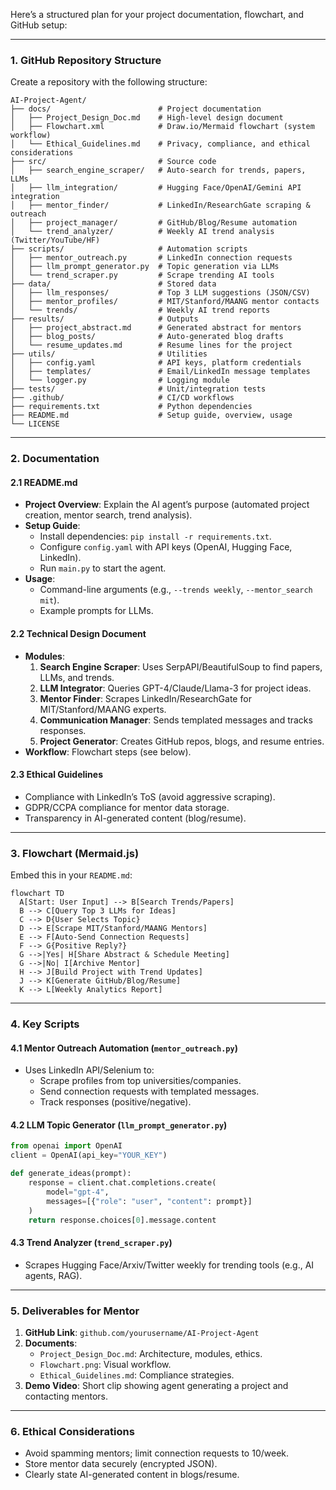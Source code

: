 Here’s a structured plan for your project documentation, flowchart, and GitHub setup:

---

### **1. GitHub Repository Structure**
Create a repository with the following structure:

```
AI-Project-Agent/
├── docs/                        # Project documentation
│   ├── Project_Design_Doc.md    # High-level design document
│   ├── Flowchart.xml            # Draw.io/Mermaid flowchart (system workflow)
│   └── Ethical_Guidelines.md    # Privacy, compliance, and ethical considerations
├── src/                         # Source code
│   ├── search_engine_scraper/   # Auto-search for trends, papers, LLMs
│   ├── llm_integration/         # Hugging Face/OpenAI/Gemini API integration
│   ├── mentor_finder/           # LinkedIn/ResearchGate scraping & outreach
│   ├── project_manager/         # GitHub/Blog/Resume automation
│   └── trend_analyzer/          # Weekly AI trend analysis (Twitter/YouTube/HF)
├── scripts/                     # Automation scripts
│   ├── mentor_outreach.py       # LinkedIn connection requests
│   ├── llm_prompt_generator.py  # Topic generation via LLMs
│   └── trend_scraper.py         # Scrape trending AI tools
├── data/                        # Stored data
│   ├── llm_responses/           # Top 3 LLM suggestions (JSON/CSV)
│   ├── mentor_profiles/         # MIT/Stanford/MAANG mentor contacts
│   └── trends/                  # Weekly AI trend reports
├── results/                     # Outputs
│   ├── project_abstract.md      # Generated abstract for mentors
│   ├── blog_posts/              # Auto-generated blog drafts
│   └── resume_updates.md        # Resume lines for the project
├── utils/                       # Utilities
│   ├── config.yaml              # API keys, platform credentials
│   ├── templates/               # Email/LinkedIn message templates
│   └── logger.py                # Logging module
├── tests/                       # Unit/integration tests
├── .github/                     # CI/CD workflows
├── requirements.txt             # Python dependencies
├── README.md                    # Setup guide, overview, usage
└── LICENSE
```

---

### **2. Documentation**
#### **2.1 README.md**
- **Project Overview**: Explain the AI agent’s purpose (automated project creation, mentor search, trend analysis).
- **Setup Guide**: 
  - Install dependencies: `pip install -r requirements.txt`.
  - Configure `config.yaml` with API keys (OpenAI, Hugging Face, LinkedIn).
  - Run `main.py` to start the agent.
- **Usage**: 
  - Command-line arguments (e.g., `--trends weekly`, `--mentor_search mit`).
  - Example prompts for LLMs.

#### **2.2 Technical Design Document**
- **Modules**:
  1. **Search Engine Scraper**: Uses SerpAPI/BeautifulSoup to find papers, LLMs, and trends.
  2. **LLM Integrator**: Queries GPT-4/Claude/Llama-3 for project ideas.
  3. **Mentor Finder**: Scrapes LinkedIn/ResearchGate for MIT/Stanford/MAANG experts.
  4. **Communication Manager**: Sends templated messages and tracks responses.
  5. **Project Generator**: Creates GitHub repos, blogs, and resume entries.
- **Workflow**: Flowchart steps (see below).

#### **2.3 Ethical Guidelines**
- Compliance with LinkedIn’s ToS (avoid aggressive scraping).
- GDPR/CCPA compliance for mentor data storage.
- Transparency in AI-generated content (blog/resume).

---

### **3. Flowchart (Mermaid.js)**
Embed this in your `README.md`:

```mermaid
flowchart TD
  A[Start: User Input] --> B[Search Trends/Papers]
  B --> C[Query Top 3 LLMs for Ideas]
  C --> D{User Selects Topic}
  D --> E[Scrape MIT/Stanford/MAANG Mentors]
  E --> F[Auto-Send Connection Requests]
  F --> G{Positive Reply?}
  G -->|Yes| H[Share Abstract & Schedule Meeting]
  G -->|No| I[Archive Mentor]
  H --> J[Build Project with Trend Updates]
  J --> K[Generate GitHub/Blog/Resume]
  K --> L[Weekly Analytics Report]
```

---

### **4. Key Scripts**
#### **4.1 Mentor Outreach Automation (`mentor_outreach.py`)**
- Uses LinkedIn API/Selenium to:
  - Scrape profiles from top universities/companies.
  - Send connection requests with templated messages.
  - Track responses (positive/negative).

#### **4.2 LLM Topic Generator (`llm_prompt_generator.py`)**
```python
from openai import OpenAI
client = OpenAI(api_key="YOUR_KEY")

def generate_ideas(prompt):
    response = client.chat.completions.create(
        model="gpt-4",
        messages=[{"role": "user", "content": prompt}]
    )
    return response.choices[0].message.content
```

#### **4.3 Trend Analyzer (`trend_scraper.py`)**
- Scrapes Hugging Face/Arxiv/Twitter weekly for trending tools (e.g., AI agents, RAG).

---

### **5. Deliverables for Mentor**
1. **GitHub Link**: `github.com/yourusername/AI-Project-Agent`
2. **Documents**:
   - `Project_Design_Doc.md`: Architecture, modules, ethics.
   - `Flowchart.png`: Visual workflow.
   - `Ethical_Guidelines.md`: Compliance strategies.
3. **Demo Video**: Short clip showing agent generating a project and contacting mentors.

---

### **6. Ethical Considerations**
- Avoid spamming mentors; limit connection requests to 10/week.
- Store mentor data securely (encrypted JSON).
- Clearly state AI-generated content in blogs/resume.
